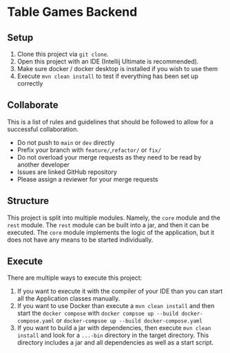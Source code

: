 # Table Games Backend

## Setup
1. Clone this project via `git clone`.
2. Open this project with an IDE (Intellij Ultimate is recommended).
3. Make sure docker / docker desktop is installed if you wish to use them
4. Execute `mvn clean install` to test if everything has been set up correctly

## Collaborate
This is a list of rules and guidelines that should be followed to allow for a successful collaboration.
- Do not push to `main` or `dev` directly
- Prefix your branch with `feature/`,`refactor/` or `fix/`
- Do not overload your merge requests as they need to be read by another developer
- Issues are linked GitHub repository 
- Please assign a reviewer for your merge requests

## Structure
This project is split into multiple modules. 
Namely, the `core` module and the `rest` module.
The `rest` module can be built into a jar, and then it can be executed.
The `core` module implements the logic of the application, but it does not have any means to be started individually.

## Execute
There are multiple ways to execute this project:
1. If you want to execute it with the compiler of your IDE than you can start all the Application classes manually.
2. If you want to use Docker than execute a `mvn clean install` and then start the `docker compose` with `docker compsoe up --build docker-compose.yaml` or `docker-compsoe up --build docker-compose.yaml`
3. If you want to build a jar with dependencies, then execute `mvn clean install` and look for a `...-bin` directory in the target directory. This directory includes a jar and all dependencies as well as a start script. 